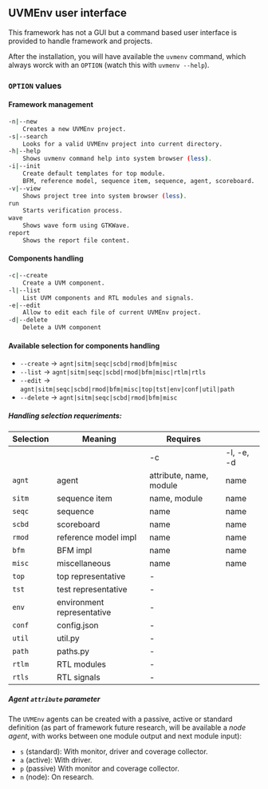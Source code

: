 ## UVMEnv user interface


This framework has not a GUI but a command based user interface is provided to handle framework and projects.

After the installation, you will have available the 
```uvmenv``` command, which always worck with an ```OPTION``` 
(watch this with ```uvmenv --help```).

### ```OPTION``` values

#### Framework management
```bash
-n|--new
    Creates a new UVMEnv project.
-s|--search
    Looks for a valid UVMEnv project into current directory.
-h|--help
    Shows uvmenv command help into system browser (less).
-i|--init
    Create default templates for top module.
    BFM, reference model, sequence item, sequence, agent, scoreboard.
-v|--view
    Shows project tree into system browser (less).
run
    Starts verification process.
wave
    Shows wave form using GTKWave.
report
    Shows the report file content.
```

#### Components handling
```bash
-c|--create
    Create a UVM component.
-l|--list
    List UVM components and RTL modules and signals.
-e|--edit
    Allow to edit each file of current UVMEnv project.
-d|--delete
    Delete a UVM component
```

#### Available selection for components handling 
- ```--create``` -> ```agnt|sitm|seqc|scbd|rmod|bfm|misc```
- ```--list``` -> ```agnt|sitm|seqc|scbd|rmod|bfm|misc|rtlm|rtls```
- ```--edit``` -> ```agnt|sitm|seqc|scbd|rmod|bfm|misc|top|tst|env|conf|util|path```
- ```--delete``` -> ```agnt|sitm|seqc|scbd|rmod|bfm|misc```


##### Handling selection requeriments:
| Selection | Meaning                  | Requires                |            |
|-----------|--------------------------|-------------------------|------------|
|           |                          | -c                      | -l, -e, -d |
| `agnt`    | agent                    | attribute, name, module |    name    |
| `sitm`    | sequence item            | name, module            |    name    |
| `seqc`    | sequence                 | name                    |    name    |
| `scbd`    | scoreboard               | name                    |    name    |
| `rmod`    | reference model impl     | name                    |    name    |
| `bfm`     | BFM impl                 | name                    |    name    |
| `misc`    | miscellaneous            | name                    |    name    |
| `top`     | top representative       |            -            |            |
| `tst`     | test representative      |            -            |            |
| `env`     | environment representative |          -            |            |
| `conf`    | config.json              |            -            |            |
| `util`    | util.py                  |            -            |            |
| `path`    | paths.py                 |            -            |            |
| `rtlm`    | RTL modules              |            -            |            |
| `rtls`    | RTL signals              |            -            |            |


##### Agent ```attribute``` parameter
The ```UVMEnv``` agents can be created with a passive, active or standard definition 
(as part of framework future research, will be available a _node agent_, with works between one module output and next module input):
- ```s``` (standard): With monitor, driver and coverage collector.
- ```a``` (active): With driver.
- ```p``` (passive) With monitor and coverage collector.
- ```n``` (node): On research. 


